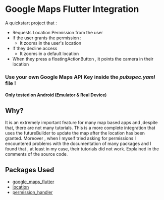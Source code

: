 # Google Maps Flutter Integration

A quickstart project that : 
- Requests Location Permission from the user
- If the user grants the permission :
  - It zooms in the user's location
- If they decline access 
  - It zooms in a default location
- When they press a floatingActionButton , it points the camera in their location   
### Use your own Google Maps API Key inside the ***pubspec.yaml*** file !
#### Only tested on Android (Emulator & Real Device)

## Why?
It is an extremely important feature for many map based apps and ,despite that, there are not many tutorials. This is a more complete integration that uses the futureBuilder to update the map after the location has been granted.
Moreover , when I myself tried asking for permissions I encountered problems with the documentation of many packages and I found that , at least in my case, their tutorials did not work. Explained in the comments of the source code.

## Packages Used
- [google_maps_flutter](https://pub.dev/packages/google_maps_flutter)
- [location](https://pub.dev/packages/location)
- [permission_handler](https://pub.dev/packages/permission_handler)


